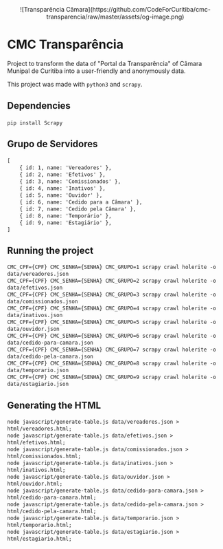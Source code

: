<center>
![Transparência Câmara](https://github.com/CodeForCuritiba/cmc-transparencia/raw/master/assets/og-image.png)
</center>

# CMC Transparência

Project to transform the data of "Portal da Transparência" of Câmara Munipal de Curitiba into a user-friendly and anonymously data.

This project was made with `python3` and `scrapy`.

## Dependencies

`pip install Scrapy`

## Grupo de Servidores

    [
        { id: 1, name: 'Vereadores' },
        { id: 2, name: 'Efetivos' },
        { id: 3, name: 'Comissionados' },
        { id: 4, name: 'Inativos' },
        { id: 5, name: 'Ouvidor' },
        { id: 6, name: 'Cedido para a Câmara' },
        { id: 7, name: 'Cedido pela Câmara' },
        { id: 8, name: 'Temporário' },
        { id: 9, name: 'Estagiário' },
    ]

## Running the project

    CMC_CPF={CPF} CMC_SENHA={SENHA} CMC_GRUPO=1 scrapy crawl holerite -o data/vereadores.json
    CMC_CPF={CPF} CMC_SENHA={SENHA} CMC_GRUPO=2 scrapy crawl holerite -o data/efetivos.json
    CMC_CPF={CPF} CMC_SENHA={SENHA} CMC_GRUPO=3 scrapy crawl holerite -o data/comissionados.json
    CMC_CPF={CPF} CMC_SENHA={SENHA} CMC_GRUPO=4 scrapy crawl holerite -o data/inativos.json
    CMC_CPF={CPF} CMC_SENHA={SENHA} CMC_GRUPO=5 scrapy crawl holerite -o data/ouvidor.json
    CMC_CPF={CPF} CMC_SENHA={SENHA} CMC_GRUPO=6 scrapy crawl holerite -o data/cedido-para-camara.json
    CMC_CPF={CPF} CMC_SENHA={SENHA} CMC_GRUPO=7 scrapy crawl holerite -o data/cedido-pela-camara.json
    CMC_CPF={CPF} CMC_SENHA={SENHA} CMC_GRUPO=8 scrapy crawl holerite -o data/temporario.json
    CMC_CPF={CPF} CMC_SENHA={SENHA} CMC_GRUPO=9 scrapy crawl holerite -o data/estagiario.json

## Generating the HTML

    node javascript/generate-table.js data/vereadores.json > html/vereadores.html;
    node javascript/generate-table.js data/efetivos.json > html/efetivos.html;
    node javascript/generate-table.js data/comissionados.json > html/comissionados.html;
    node javascript/generate-table.js data/inativos.json > html/inativos.html;
    node javascript/generate-table.js data/ouvidor.json > html/ouvidor.html;
    node javascript/generate-table.js data/cedido-para-camara.json > html/cedido-para-camara.html;
    node javascript/generate-table.js data/cedido-pela-camara.json > html/cedido-pela-camara.html;
    node javascript/generate-table.js data/temporario.json > html/temporario.html;
    node javascript/generate-table.js data/estagiario.json > html/estagiario.html;
